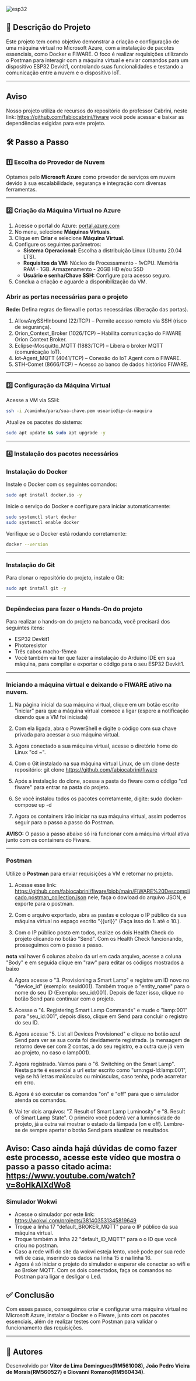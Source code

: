 ![esp32](assets/ESP32DEVKIT1.png)

## 📌 Descrição do Projeto

Este projeto tem como objetivo demonstrar a criação e configuração de uma máquina virtual no Microsoft Azure, com a instalação de pacotes essenciais, como Docker e FIWARE. O foco é realizar requisições utilizando o Postman para interagir com a máquina virtual e enviar comandos para um dispositivo ESP32 Devkit1, controlando suas funcionalidades e testando a comunicação entre a nuvem e o dispositivo IoT.

---

## Aviso

Nosso projeto utiliza de recursos do repositório do professor Cabrini, neste link: https://github.com/fabiocabrini/fiware você pode acessar e baixar as dependências exigidas para este projeto. 

## 🛠 Passo a Passo

### 1️⃣ Escolha do Provedor de Nuvem

Optamos pelo **Microsoft Azure** como provedor de serviços em nuvem devido à sua escalabilidade, segurança e integração com diversas ferramentas.

---

### 2️⃣ Criação da Máquina Virtual no Azure

1. Acesse o portal do Azure: [portal.azure.com](https://portal.azure.com)
2. No menu, selecione **Máquinas Virtuais**.
3. Clique em **Criar** e selecione **Máquina Virtual**.
4. Configure os seguintes parâmetros:
   - **Sistema Operacional:** Escolha a distribuição Linux (Ubuntu 20.04 LTS).
   - **Requisitos da VM:** Núcleo de Processamento - 1vCPU. Memória RAM - 1GB. Armazenamento - 20GB HD e/ou  SSD
   - **Usuário e senha/Chave SSH:** Configure para acesso seguro.   
5. Conclua a criação e aguarde a disponibilização da VM.

### Abrir as portas necessárias para o projeto

**Rede:** 
Defina regras de firewall e portas necessárias (liberação das portas).

1. AllowAnySSHInbound (22/TCP) – Permite acesso remoto via SSH (risco de segurança).
2. Orion_Context_Broker (1026/TCP) – Habilita comunicação do FIWARE Orion Context Broker.
3. Eclipse-Mosquitto_MQTT (1883/TCP) – Libera o broker MQTT (comunicação IoT).
4. Iot-Agent_MQTT (4041/TCP) – Conexão do IoT Agent com o FIWARE.
5. STH-Comet (8666/TCP) – Acesso ao banco de dados histórico FIWARE.

---

### 3️⃣ Configuração da Máquina Virtual

Acesse a VM via SSH:

```sh
ssh -i /caminho/para/sua-chave.pem usuario@ip-da-maquina
```

Atualize os pacotes do sistema:

```sh
sudo apt update && sudo apt upgrade -y
```

---

### 4️⃣ Instalação dos pacotes necessários

### Instalação do Docker

Instale o Docker com os seguintes comandos:

```sh
sudo apt install docker.io -y
```

Inicie o serviço do Docker e configure para iniciar automaticamente:

```sh
sudo systemctl start docker
sudo systemctl enable docker
```

Verifique se o Docker está rodando corretamente:

```sh
docker --version
```

---

### Instalação do Git

Para clonar o repositório do projeto, instale o Git:

```sh
sudo apt install git -y
```

---

### Depêndecias para fazer o Hands-On do projeto

Para realizar o hands-on do projeto na bancada, você precisará dos seguintes itens:

- ESP32 Devkit1
- Photoresistor
- Três cabos macho-fêmea
- Você também vai ter que fazer a instalação do Arduino IDE em sua máquina, para compilar e exportar o código para o seu ESP32 Devkit1.

---

### Iniciando a máquina virtual e deixando o FIWARE ativo na nuvem.

1. Na página inicial da sua máquina virtual, clique em um botão escrito "iniciar" para que a máquina virtual comece a ligar (espere a notificação dizendo que a VM foi iniciada)

2. Com ela ligada, abra o PowerShell e digite o código com sua chave privada para acessar a sua máquina virtual. 

3. Agora conectado a sua máquina virtual, acesse o diretório home do Linux "cd ~".

4. Com o Git instalado na sua máquina virtual Linux, de um clone deste repositório: git clone https://github.com/fabiocabrini/fiware

5. Após a instalação do clone, acesse a pasta do fiware com o código "cd fiware" para entrar na pasta do projeto.

6. Se você instalou todos os pacotes corretamente, digite: sudo docker-compose up -d

7. Agora os containers irão iniciar na sua máquina virtual, assim podemos seguir para o passo a passo do Postman. 

**AVISO:** O passo a passo abaixo só irá funcionar com a máquina virtual ativa junto com os containers do Fiware.

---

### Postman

Utilize o **Postman** para enviar requisições a VM e retornar no projeto.

1. Acesse esse link: https://github.com/fabiocabrini/fiware/blob/main/FIWARE%20Descomplicado.postman_collection.json nele, faça o dowload do arquivo JSON, e exporte para o postman.

2. Com o arquivo exportado, abra as pastas e coloque o IP público da sua máquina virtual no espaço escrito "{{url}}" (Faça isso do 1. até o 10.).

3. Com o IP público posto em todos, realize os dois Health Check do projeto clicando no botão "Send". Com os Health Check funcionando, prosseguimos com o passo a passo. 


**nota** vai haver 6 colunas abaixo da url em cada arquivo, acesse a coluna "Body" e em seguida clique em "raw" para editar os códigos mostrados a baixo


4. Agora acesse o "3. Provisioning a Smart Lamp" e registre um ID novo no "device_id" (exemplo: seuid001). Também troque o "entity_name" para o nome do seu ID (Exemplo: seu_id:001). Depois de fazer isso, clique no botão Send para continuar com o projeto.

5. Acesse o "4. Registering Smart Lamp Commands" e mude o "lamp:001" para "seu_id:001", depois disso, clique em Send para concluir o registro do seu ID.

6. Agora acesse "5. List all Devices Provisioned" e clique no botão azul Send para ver se sua conta foi devidamente registrada. (a mensagem de retorno deve ser com 2 contas, a do seu registro, e a outra que já vem ao projeto, no caso o lamp001).

7. Agora registrado. Vamos para o "6. Switching on the Smart Lamp". Nesta parte é essencial a url estar escrito como "urn:ngsi-ld:lamp:001", veja se há letras maiúsculas ou minúsculas, caso tenha, pode acarretar em erro.

8. Agora é só executar os comandos "on" e "off" para que o simulador atenda os comandos.

9. Vai ter dois arquivos: "7. Result of  Smart Lamp Luminosity" e "8. Result of  Smart Lamp State". O primeiro você poderá ver a luminosidade do projeto, já a outra vai mostrar o estado da lâmpada (on e off). Lembre-se de sempre apertar o botão Send para atualizar os resultados.


**Aviso:** Caso ainda hajá dúvidas de como fazer este processo, acesse este vídeo que mostra o passo a passo citado acima: https://www.youtube.com/watch?v=8oHkAlXdWo8
---

### Simulador Wokwi

- Acesse o simulador por este link: https://wokwi.com/projects/381403531345819649
- Troque a linha 17 "default_BROKER_MQTT" para o IP público da sua máquina virtual.
- Troque também a linha 22 "default_ID_MQTT" para o o ID que você criou no postman.
- Caso a rede wifi do site da wokwi esteja lento, você pode por sua rede wifi de casa, inserindo os dados na linha 15 e na linha 16.
- Agora é só iniciar o projeto do simulador e esperar ele conectar ao wifi e ao Broker MQTT. Com os dois conectados, faça os comandos no Postman para ligar e desligar o Led. 


## ✅ Conclusão

Com esses passos, conseguimos criar e configurar uma máquina virtual no Microsoft Azure, instalar o Docker e o Fiware, junto com os pacotes essenciais, além de realizar testes com Postman para validar o funcionamento das requisições.

---

## 📌 Autores

Desenvolvido por **Vitor de Lima Domingues(RM561008), João Pedro Vieira de Morais(RM560527) e Giovanni Romano(RM560434)**.